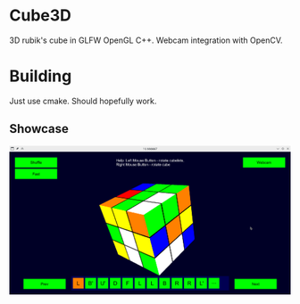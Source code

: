 # Cube3D
3D rubik's cube in GLFW OpenGL C++. Webcam integration with OpenCV.

# Building
Just use cmake. Should hopefully work.

## Showcase

![screenshot](screenshot.png)

